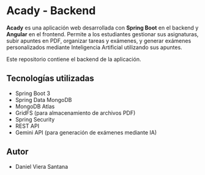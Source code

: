# Acady - Backend

**Acady** es una aplicación web desarrollada con **Spring Boot** en el backend y **Angular** en el frontend. Permite a los estudiantes gestionar sus asignaturas, subir apuntes en PDF, organizar tareas y exámenes, y generar exámenes personalizados mediante Inteligencia Artificial utilizando sus apuntes.

Este repositorio contiene el backend de la aplicación.

## Tecnologías utilizadas

- Spring Boot 3
- Spring Data MongoDB
- MongoDB Atlas
- GridFS (para almacenamiento de archivos PDF)
- Spring Security
- REST API
- Gemini API (para generación de exámenes mediante IA)

## Autor
- Daniel Viera Santana
